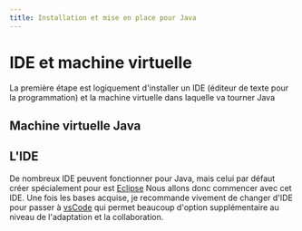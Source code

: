 ```yaml
---
title: Installation et mise en place pour Java
---
```

# IDE et machine virtuelle
La première étape est logiquement d'installer un IDE (éditeur de texte pour la programmation) et la machine virtuelle dans laquelle va tourner Java

## Machine virtuelle Java

## L'IDE
De nombreux IDE peuvent fonctionner pour Java, mais celui par défaut créer spécialement pour est [Eclipse](notes/Installation%20Eclipse.md) Nous allons donc commencer avec cet IDE. Une fois les bases acquise, je recommande vivement de changer d'IDE pour passer à [vsCode](notes/Installation%20vsCode.md) qui permet beaucoup d'option supplémentaire au niveau de l'adaptation et la collaboration.
